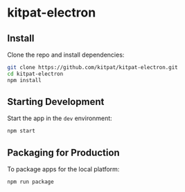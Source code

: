 # kitpat-electron

## Install

Clone the repo and install dependencies:

```bash
git clone https://github.com/kitpat/kitpat-electron.git
cd kitpat-electron
npm install
```
## Starting Development

Start the app in the `dev` environment:

```bash
npm start
```

## Packaging for Production

To package apps for the local platform:

```bash
npm run package
```